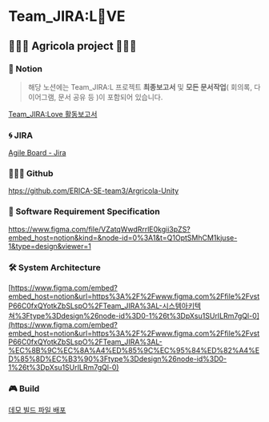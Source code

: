 # Team_JIRA:L🤍VE
## 👩🏼‍🌾 Agricola project 👩🏼‍🌾


### 📝 Notion

> 해당 노션에는 Team_JIRA:L 프로젝트 **최종보고서** 및 **모든 문서작업**( 회의록, 다이어그램, 문서 공유 등 )이 포함되어 있습니다.
> 

[Team_JIRA:Love  활동보고서](https://www.notion.so/Team_Jira-L-VE-1d9e8342c296464e95259a3e395e3672?pvs=21)
### 🌀 **JIRA**

[Agile Board - Jira](https://jiralagricola.atlassian.net/jira/software/projects/TJL/boards/1/backlog)

### 👨🏻‍💻 Github

[htps://github.com/ERICA-SE-team3/Argricola-Unity](https://github.com/ERICA-SE-team3/Argricola-Unity)

### 🧾 Software Requirement Specification

https://www.figma.com/file/VZatqWwdRrrlE0kgii3pZS?embed_host=notion&kind=&node-id=0%3A1&t=Q1OptSMhCM1kjuse-1&type=design&viewer=1

### 🛠️ System Architecture

[https://www.figma.com/embed?embed_host=notion&url=https%3A%2F%2Fwww.figma.com%2Ffile%2FvstP66C0fxQYotkZbSLspO%2FTeam_JIRA%3AL-시스템아키텍쳐%3Ftype%3Ddesign%26node-id%3D0-1%26t%3DpXsu1SUrILRm7gQl-0](https://www.figma.com/embed?embed_host=notion&url=https%3A%2F%2Fwww.figma.com%2Ffile%2FvstP66C0fxQYotkZbSLspO%2FTeam_JIRA%3AL-%EC%8B%9C%EC%8A%A4%ED%85%9C%EC%95%84%ED%82%A4%ED%85%8D%EC%B3%90%3Ftype%3Ddesign%26node-id%3D0-1%26t%3DpXsu1SUrILRm7gQl-0)

### 🎮 Build

[데모 빌드 파일 배포](https://www.notion.so/21e6318bd8504db4acbd45b90cd1bc61?pvs=21)
